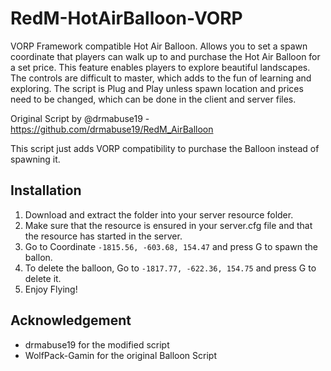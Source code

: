 # RedM-HotAirBalloon-VORP
VORP Framework compatible Hot Air Balloon. Allows you to set a spawn coordinate that players can walk up to and purchase the Hot Air Balloon for a set price. This feature enables players to explore beautiful landscapes. The controls are difficult to master, which adds to the fun of learning and exploring. The script is Plug and Play unless spawn location and prices need to be changed, which can be done in the client and server files.

Original Script by @drmabuse19 - https://github.com/drmabuse19/RedM_AirBalloon

This script just adds VORP compatibility to purchase the Balloon instead of spawning it.

## Installation
1. Download and extract the folder into your server resource folder.
2. Make sure that the resource is ensured in your server.cfg file and that the resource has started in the server.
3. Go to Coordinate <code>-1815.56, -603.68, 154.47</code> and press G to spawn the ballon.
4. To delete the balloon, Go to <code>-1817.77, -622.36, 154.75</code> and press G to delete it.
5. Enjoy Flying!

## Acknowledgement
- drmabuse19 for the modified script
- WolfPack-Gamin for the original Balloon Script

